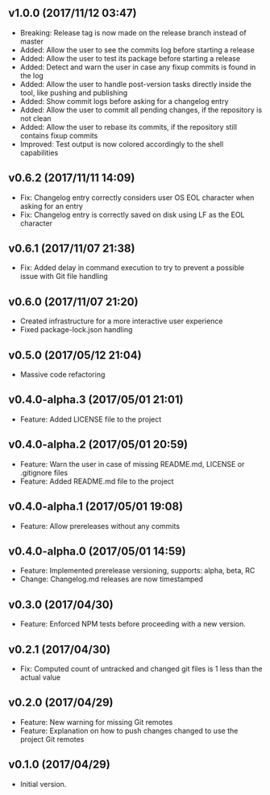 
## v1.0.0 (2017/11/12 03:47)
- Breaking: Release tag is now made on the release branch instead of master
- Added: Allow the user to see the commits log before starting a release
- Added: Allow the user to test its package before starting a release
- Added: Detect and warn the user in case any fixup commits is found in the log
- Added: Allow the user to handle post-version tasks directly inside the tool, like pushing and publishing
- Added: Show commit logs before asking for a changelog entry
- Added: Allow the user to commit all pending changes, if the repository is not clean
- Added: Allow the user to rebase its commits, if the repository still contains fixup commits
- Improved: Test output is now colored accordingly to the shell capabilities

## v0.6.2 (2017/11/11 14:09)
- Fix: Changelog entry correctly considers user OS EOL character when asking for an entry
- Fix: Changelog entry is correctly saved on disk using LF as the EOL character

## v0.6.1 (2017/11/07 21:38)
- Fix: Added delay in command execution to try to prevent a possible issue with Git file handling

## v0.6.0 (2017/11/07 21:20)
- Created infrastructure for a more interactive user experience
- Fixed package-lock.json handling

## v0.5.0 (2017/05/12 21:04)
- Massive code refactoring

## v0.4.0-alpha.3 (2017/05/01 21:01)
- Feature: Added LICENSE file to the project

## v0.4.0-alpha.2 (2017/05/01 20:59)
- Feature: Warn the user in case of missing README.md, LICENSE or .gitignore files 
- Feature: Added README.md file to the project

## v0.4.0-alpha.1 (2017/05/01 19:08)
- Feature: Allow prereleases without any commits

## v0.4.0-alpha.0 (2017/05/01 14:59)
- Feature: Implemented prerelease versioning, supports: alpha, beta, RC
- Change: Changelog.md releases are now timestamped

## v0.3.0 (2017/04/30)
- Feature: Enforced NPM tests before proceeding with a new version.

## v0.2.1 (2017/04/30)
- Fix: Computed count of untracked and changed git files is 1 less than the actual value

## v0.2.0 (2017/04/29)
- Feature: New warning for missing Git remotes
- Feature: Explanation on how to push changes changed to use the project Git remotes

## v0.1.0 (2017/04/29)
- Initial version.
